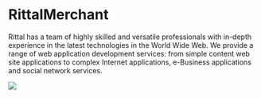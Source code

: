# RittalMerchant

Rittal has a team of highly skilled and versatile professionals with in-depth experience in the latest technologies in the World Wide Web. We provide a range of web application development services: from simple content web site applications to complex Internet applications, e-Business applications and social network services.

[![](https://jitpack.io/v/Rittalsd/RittalMerchant.svg)](https://jitpack.io/#Rittalsd/RittalMerchant)
